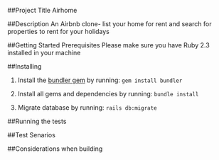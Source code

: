 ##Project Title
Airhome 

##Description 
An Airbnb clone- list your home for rent and search for properties to rent for your holidays

##Getting Started
Prerequisites
Please make sure you have Ruby 2.3 installed in your machine 

##Installing
1. Install the [bundler gem](http://bundler.io/) by running:
``gem install bundler``

2. Install all gems and dependencies by running:
``bundle install``

3. Migrate database by running: 
``rails db:migrate``

##Running the tests


##Test Senarios


##Considerations when building 








